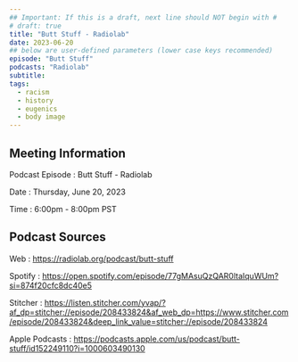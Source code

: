 ```yaml
---
## Important: If this is a draft, next line should NOT begin with #
# draft: true
title: "Butt Stuff - Radiolab"
date: 2023-06-20
## below are user-defined parameters (lower case keys recommended)
episode: "Butt Stuff"
podcasts: "Radiolab"
subtitle:
tags:
  - racism
  - history
  - eugenics
  - body image
---
```


## Meeting Information

Podcast Episode
:   Butt Stuff - Radiolab

Date
:   Thursday, June 20, 2023

Time
:   6:00pm - 8:00pm PST

## Podcast Sources

Web
:   https://radiolab.org/podcast/butt-stuff

Spotify
:   https://open.spotify.com/episode/77gMAsuQzQAR0ltaIquWUm?si=874f20cfc8dc40e5

Stitcher
:    https://listen.stitcher.com/yvap/?af_dp=stitcher://episode/208433824&af_web_dp=https://www.stitcher.com/episode/208433824&deep_link_value=stitcher://episode/208433824

Apple Podcasts
:   https://podcasts.apple.com/us/podcast/butt-stuff/id152249110?i=1000603490130

